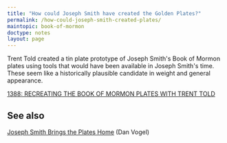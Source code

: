 ```yaml
---
title: "How could Joseph Smith have created the Golden Plates?"
permalink: /how-could-joseph-smith-created-plates/
maintopic: book-of-mormon
doctype: notes
layout: page
---
```


Trent Told created a tin plate prototype of Joseph Smith's Book of Mormon
plates using tools that would have been available in Joseph Smith's time.
These seem like a historically plausible candidate in weight and general
appearance.

[1388: RECREATING THE BOOK OF MORMON PLATES WITH TRENT TOLD](https://www.mormonstories.org/podcast/recreating-the-book-of-mormon-plates-with-trent-told/)

## See also

[Joseph Smith Brings the Plates Home](https://www.youtube.com/watch?v=mmX-H1GBivk) (Dan Vogel)

